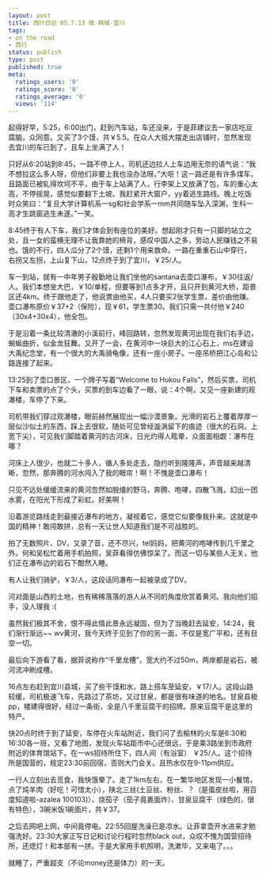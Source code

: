 ```yaml
---
layout: post
title: 西行日记 05.7.13 晴 韩城-宜川
tags:
- on the road
- 西行
status: publish
type: post
published: true
meta:
  ratings_users: '0'
  ratings_score: '0'
  ratings_average: '0'
  views: '114'
---
```

起得好早，5:25，6:00出门，赶到汽车站，车还没来，于是菲建议去一家店吃豆腐脑，众同意。又买了3个馍，共￥5.5。在众人大摇大摆走出店铺时，忽然发现去宜川的车已到了，且车上坐满了人！

只好从6:20站到8:45，一路不停上人，司机还边拉人上车边用无奈的语气说：“我不想拉这么多人呀，但他们非要上我也没办法呀。”大呕！这一路还是有许多煤车，且路面已被轧得坎坷不平，由于车上站满了人，行李架上又放满了包，车的重心太高，不停摇晃，感觉似要翻下土坡。我赶紧开大窗户，yy着逃生路线。晚上吃饭时众笑曰：“复旦大学计算机系一sg和社会学系一mm共同随车坠入深渊，生科一高才生跳窗逃生未遂。”一笑。

8:45终于有人下车，我们才体会到有座位的美好。想起刚才只有一只脚的站立之处，且一女的蛮横无理不让我靠她的椅背，感叹中国人之多，劳动人民赚钱之不易也。饿的不行，四人瓜分了2个馍，还剩1个用来救命。一路在重重石山中穿行，右拐又左拐，上山复下山，12点终于到了宜川，￥25/人。

车一到站，就有一中年男子殷勤地让我们坐他的santana去壶口瀑布，￥30往返/人。我们本想坐大巴，￥10/单程，但要等到1点多才开，且只开到黄河大桥，距景区还4km。终于跟他走了，他说票由他买，4人只要买2张学生票，差价由他赚。壶口瀑布原价￥37+2（保险），现￥61，学生票30。我们只需一共付他￥240（30x4+30x4），他全包。

于是沿着一条比较清澈的小溪前行，峰回路转，忽然发现黄河出现在我们右手边，蜿蜒曲折，似金龙狂舞。又开了一会，在黄河中一块巨大的江心石上，ms在建设大禹纪念堂，有一个很大的大禹骑龟像，还有一座小房子。一座吊桥把江心岛和公路连接了起来。

13:25到了壶口景区，一个牌子写着“Welcome to Hukou Falls”，然后买票，司机下车和卖票的点了个头，买票的到车边看了一眼，说：4个啊，又见一座新建的观瀑楼，车停了下来。

司机带我们穿过观瀑楼，眼前赫然展现出一幅沙漠景象。光滑的岩石上覆着厚厚一层似沙似土的东西，踩上去很软，随处可见曾经漩涡留下的痕迹（很大的石洞，上宽下尖），可见我们脚踏着黄河的古河床，日光灼得人眩晕，众面面相觑：瀑布在哪？

河床上人很少，也就二十多人，循人多处走去，隐约听到隆隆声，声音越来越清晰，忽然，那奔腾的河水闯入了我的眼帘！啊！不愧是壶口瀑布！

只见不远处缓缓流来的黄河忽然如脱缰的野马，奔腾、咆哮，四散飞溅，幻出一团水雾，在阳光下形成了彩虹。好美啊！

沿着游览路线走到最接近瀑布的地方，凝视着它，感觉它似要像我扑来。这就是中国的精神！敢闯敢拼，总有一天让世人知道我们是不可战胜的。

拍了无数照片、DV，又录了音，还不尽兴，tel妈妈，把黄河的咆哮传到几千里之外。何和吴松忙着用手机拍照，吴菲看得仿佛惊呆了。而这一切与某些人无关，他们正在瀑布边的岩石下酣然入睡。

有人让我们骑驴，￥3/人，这段话同瀑布一起被录成了DV。

河对面是山西的土地，也有稀稀落落的游人从不同的角度欣赏着黄河。我向他们招手，没人理我 :(

虽然我们极其不舍，恨不得此情此景永远凝固，但为了当晚赶去延安，14:24，我们渐行渐远~~ wv黄河，我今天终于见到了你的另一面，不仅是宽广平和，还有目空一切。

最后向下游看了看，据菲说称作“千里龙槽”，宽大约不过50m，两岸都是岩石，被河流冲刷成槽。

16点左右赶到宜川县城，买了些干馍和水，路上搭车至延安，￥17/人。这段山路较缓，司机极速飞车，先路过了茶坊，又过甘泉，都是很有味道的地名。甘泉县极pp，楼建得很好，经过一条街，全是八千里豆腐干的招牌。原来豆腐干是这里的特产。

快20点时终于到了延安，车停在火车站附近，我们问了去榆林的火车是6:30和16:30各一班，又看了地图，发现火车站距市中心还很远，于是乘3路坐到市政府附近的体育馆站下。在一ws招待所住下，四人间（有浴室） ￥25/人。这个招待所是国营的，规定23:30前回宿，否则大门会关。且热水仅在9-11pm供应。

一行人立刻出去觅食，我快饿晕了。走了1km左右，在一繁华地区发现一小餐馆，点了炖羊肉（好吃！可惜太小），陕北三丝(土豆丝、粉丝、？（是蛋皮丝啦，用百度知道啦-azalea 100103)）、烧茄子（茄子竟裹面炸）、甘泉豆腐干（绿色的，很有特色），3碗米饭1碗面片，共￥37。

之后去网吧上网，中间竟停电。22:55回屋洗澡已是凉水。让菲拿壶开水进来才勉强洗好。23:30大家正写日记和讨论行程时忽然black out，众叹不愧为国营招待所，还熄灯！和本部有一拼。于是大家用手机照明，洗漱毕，又来电了。。。

就睡了，严重超支（不论money还是体力）的一天。
